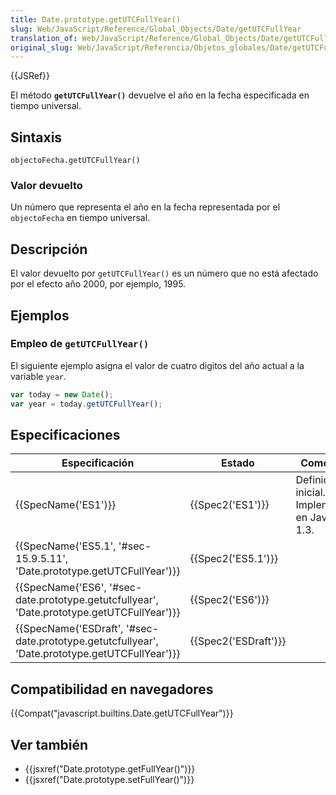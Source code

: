 ```yaml
---
title: Date.prototype.getUTCFullYear()
slug: Web/JavaScript/Reference/Global_Objects/Date/getUTCFullYear
translation_of: Web/JavaScript/Reference/Global_Objects/Date/getUTCFullYear
original_slug: Web/JavaScript/Referencia/Objetos_globales/Date/getUTCFullYear
---
```


{{JSRef}}

El método **`getUTCFullYear()`** devuelve el año en la fecha especificada en tiempo universal.

## Sintaxis

```
objectoFecha.getUTCFullYear()
```

### Valor devuelto

Un número que representa el año en la fecha representada por el `objectoFecha` en tiempo universal.

## Descripción

El valor devuelto por `getUTCFullYear()` es un número que no está afectado por el efecto año 2000, por ejemplo, 1995.

## Ejemplos

### Empleo de `getUTCFullYear()`

El siguiente ejemplo asigna el valor de cuatro digitos del año actual a la variable `year`.

```js
var today = new Date();
var year = today.getUTCFullYear();
```

## Especificaciones

| Especificación                                                                                                               | Estado                       | Comentario                                          |
| ---------------------------------------------------------------------------------------------------------------------------- | ---------------------------- | --------------------------------------------------- |
| {{SpecName('ES1')}}                                                                                                     | {{Spec2('ES1')}}         | Definición inicial. Implementada en JavaScript 1.3. |
| {{SpecName('ES5.1', '#sec-15.9.5.11', 'Date.prototype.getUTCFullYear')}}                             | {{Spec2('ES5.1')}}     |                                                     |
| {{SpecName('ES6', '#sec-date.prototype.getutcfullyear', 'Date.prototype.getUTCFullYear')}}     | {{Spec2('ES6')}}         |                                                     |
| {{SpecName('ESDraft', '#sec-date.prototype.getutcfullyear', 'Date.prototype.getUTCFullYear')}} | {{Spec2('ESDraft')}} |                                                     |

## Compatibilidad en navegadores

{{Compat("javascript.builtins.Date.getUTCFullYear")}}

## Ver también

- {{jsxref("Date.prototype.getFullYear()")}}
- {{jsxref("Date.prototype.setFullYear()")}}
